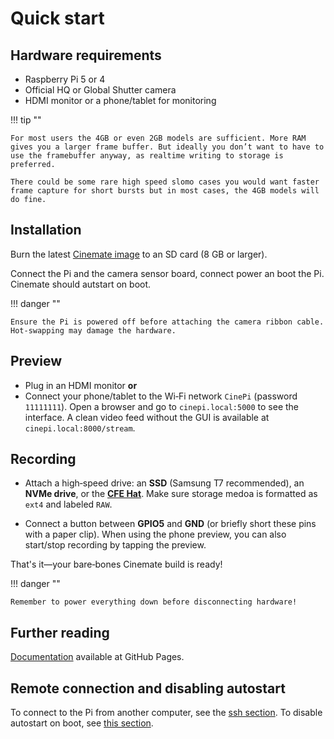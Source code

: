 # Quick start

## Hardware requirements
- Raspberry Pi 5 or 4
- Official HQ or Global Shutter camera
- HDMI monitor or a phone/tablet for monitoring

!!! tip ""

    For most users the 4GB or even 2GB models are sufficient. More RAM gives you a larger frame buffer. But ideally you don’t want to have to use the framebuffer anyway, as realtime writing to storage is preferred.
    
    There could be some rare high speed slomo cases you would want faster frame capture for short bursts but in most cases, the 4GB models will do fine.

## Installation

Burn the latest [Cinemate image](https://github.com/Tiramisioux/cinemate/releases/tag/3.1) to an SD card (8 GB or larger).

Connect the Pi and the camera sensor board, connect power an boot the Pi. Cinemate should autstart on boot. 
    
!!! danger ""   

    Ensure the Pi is powered off before attaching the camera ribbon cable. Hot-swapping may damage the hardware.

## Preview
- Plug in an HDMI monitor **or** 
- Connect your phone/tablet to the Wi‑Fi network `CinePi` (password `11111111`).
Open a browser and go to `cinepi.local:5000` to see the interface. A clean video feed without the GUI is available at `cinepi.local:8000/stream`.

## Recording
- Attach a high‑speed drive: an **SSD** (Samsung T7 recommended), an **NVMe drive**, or the **[CFE Hat](https://www.tindie.com/products/will123321/cfe-hat-for-raspberry-pi-5/)**. Make sure storage medoa is formatted as `ext4` and labeled `RAW`.

- Connect a button between **GPIO5** and **GND** (or briefly short these pins with a paper clip). When using the phone preview, you can also start/stop recording by tapping the preview.

That's it—your bare‑bones Cinemate build is ready!

!!! danger ""

    Remember to power everything down before disconnecting hardware!

## Further reading

[Documentation](https://tiramisioux.github.io/cinemate/) available at GitHub Pages. 

## Remote connection and disabling autostart
To connect to the Pi from another computer, see the [ssh section](ssh.md). 
To disable autostart on boot, see [this section](system-services.md/#cinemate-autostartservice).